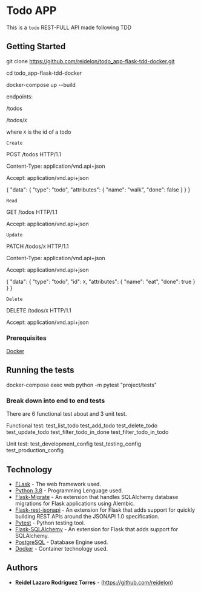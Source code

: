 # Todo APP

This is a `todo` REST-FULL API made following TDD

## Getting Started

git clone https://github.com/reidelon/todo_app-flask-tdd-docker.git

cd todo_app-flask-tdd-docker

docker-compose up --build

endpoints:

/todos

/todos/`X`

where `X` is the id of a todo

`Create`

POST /todos HTTP/1.1

Content-Type: application/vnd.api+json

Accept: application/vnd.api+json


{
  "data": {
    "type": "todo",
    "attributes": {
      "name": "walk",
      "done": false
    }
  }
}

`Read`

GET /todos HTTP/1.1

Accept: application/vnd.api+json

`Update`

PATCH /todos/`X` HTTP/1.1

Content-Type: application/vnd.api+json

Accept: application/vnd.api+json

{
  "data": {
    "type": "todo",
    "id": `X`,
    "attributes": {
      "name": "eat",
      "done": true
    }
  }
}

`Delete`

DELETE /todos/`X` HTTP/1.1

Accept: application/vnd.api+json

### Prerequisites

[Docker](https://www.docker.com/)

## Running the tests

docker-compose exec web python -m pytest "project/tests"

### Break down into end to end tests

There are 6 functional test about and 3 unit test.

Functional test:
test_list_todo
test_add_todo
test_delete_todo
test_update_todo
test_filter_todo_in_done
test_filter_todo_in_todo

Unit test:
test_development_config
test_testing_config
test_production_config


## Technology

* [FLask](https://palletsprojects.com/p/flask/) - The web framework used.
* [Python 3.8](https://www.python.org/) - Programming Lenguage used.
* [Flask-Migrate](https://flask-migrate.readthedocs.io/) - An extension that handles SQLAlchemy database migrations for Flask applications using Alembic.
* [Flask-rest-jsonapi](https://flask-rest-jsonapi.readthedocs.io/) - An extension for Flask that adds support for quickly building REST APIs around the JSONAPI 1.0 specification.
* [Pytest](https://docs.pytest.org/) - Python testing tool.
* [Flask-SQLAlchemy](https://flask-sqlalchemy.palletsprojects.com/) - An extension for Flask that adds support for SQLAlchemy.
* [PostgreSQL](https://www.postgresql.org/) - Database Engine used.
* [Docker](https://www.docker.com/) - Container technology used.

## Authors

* **Reidel Lazaro Rodriguez Torres** - (https://github.com/reidelon)
